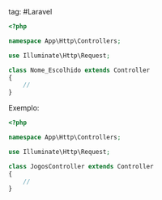 tag: #Laravel 

```php
<?php

namespace App\Http\Controllers;

use Illuminate\Http\Request;

class Nome_Escolhido extends Controller
{
    //
}
```


Exemplo:
```php
<?php

namespace App\Http\Controllers;

use Illuminate\Http\Request;

class JogosController extends Controller
{
    //
}
```